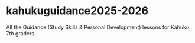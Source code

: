 # kahukuguidance2025-2026
All the Guidance (Study Skills &amp; Personal Development) lessons for Kahuku 7th graders 
